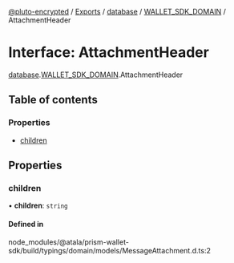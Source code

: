 [@pluto-encrypted](../README.md) / [Exports](../modules.md) / [database](../modules/database-1.md) / [WALLET\_SDK\_DOMAIN](../modules/database-1.WALLET_SDK_DOMAIN.md) / AttachmentHeader

# Interface: AttachmentHeader

[database](../modules/database-1.md).[WALLET\_SDK\_DOMAIN](../modules/database-1.WALLET_SDK_DOMAIN.md).AttachmentHeader

## Table of contents

### Properties

- [children](database-1.WALLET_SDK_DOMAIN.AttachmentHeader.md#children)

## Properties

### children

• **children**: `string`

#### Defined in

node_modules/@atala/prism-wallet-sdk/build/typings/domain/models/MessageAttachment.d.ts:2
